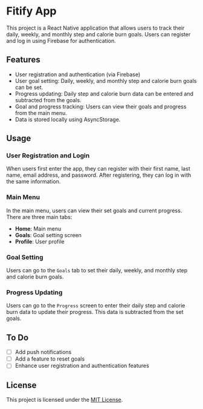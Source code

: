 
# Fitify App

This project is a React Native application that allows users to track their daily, weekly, and monthly step and calorie burn goals. Users can register and log in using Firebase for authentication.

## Features

- User registration and authentication (via Firebase)
- User goal setting: Daily, weekly, and monthly step and calorie burn goals can be set.
- Progress updating: Daily step and calorie burn data can be entered and subtracted from the goals.
- Goal and progress tracking: Users can view their goals and progress from the main menu.
- Data is stored locally using AsyncStorage.

## Usage

### User Registration and Login

When users first enter the app, they can register with their first name, last name, email address, and password. After registering, they can log in with the same information.

### Main Menu

In the main menu, users can view their set goals and current progress. There are three main tabs:
- **Home**: Main menu
- **Goals**: Goal setting screen
- **Profile**: User profile

### Goal Setting

Users can go to the `Goals` tab to set their daily, weekly, and monthly step and calorie burn goals.

### Progress Updating

Users can go to the `Progress` screen to enter their daily step and calorie burn data to update their progress. This data is subtracted from the set goals.

## To Do

- [ ] Add push notifications
- [ ] Add a feature to reset goals
- [ ] Enhance user registration and authentication features

## License

This project is licensed under the [MIT License](LICENSE).
